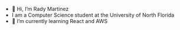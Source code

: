 - 👋 Hi, I’m Rady Martinez
- I am a Computer Science student at the University of North Florida 
- 🌱 I’m currently learning React and AWS



<!---
RadyMa/RadyMa is a ✨ special ✨ repository because its `README.md` (this file) appears on your GitHub profile.
You can click the Preview link to take a look at your changes.
--->
